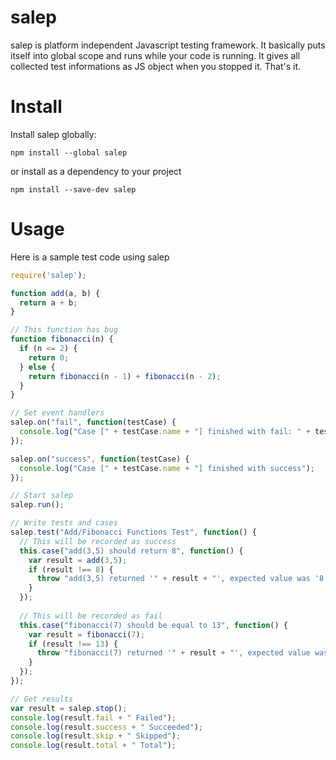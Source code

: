 # salep

salep is platform independent Javascript testing framework. It basically puts itself into global scope and runs while your code is running. It gives all collected test informations as JS object when you stopped it. That's it.

# Install

Install salep globally:
```
npm install --global salep
```

or install as a dependency to your project
```
npm install --save-dev salep
```

# Usage

Here is a sample test code using salep

```javascript
require('salep');

function add(a, b) {
  return a + b;
}

// This function has bug
function fibonacci(n) {
  if (n <= 2) {
    return 0;
  } else {
    return fibonacci(n - 1) + fibonacci(n - 2);
  }
}

// Set event handlers
salep.on("fail", function(testCase) {
  console.log("Case [" + testCase.name + "] finished with fail: " + testCase.reason);
});

salep.on("success", function(testCase) {
  console.log("Case [" + testCase.name + "] finished with success");
});

// Start salep
salep.run();

// Write tests and cases
salep.test("Add/Fibonacci Functions Test", function() {
  // This will be recorded as success
  this.case("add(3,5) should return 8", function() {
    var result = add(3,5);
    if (result !== 8) {
      throw "add(3,5) returned '" + result + "', expected value was '8'";
    }
  });
  
  // This will be recorded as fail
  this.case("fibonacci(7) should be equal to 13", function() {
    var result = fibonacci(7);
    if (result !== 13) {
      throw "fibonacci(7) returned '" + result + "', expected value was '13'";
    }
  });
});

// Get results
var result = salep.stop();
console.log(result.fail + " Failed");
console.log(result.success + " Succeeded");
console.log(result.skip + " Skipped");
console.log(result.total + " Total");